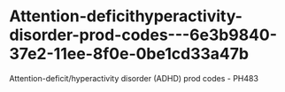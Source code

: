 # Attention-deficithyperactivity-disorder-prod-codes---6e3b9840-37e2-11ee-8f0e-0be1cd33a47b
Attention-deficit/hyperactivity disorder (ADHD) prod codes - PH483
